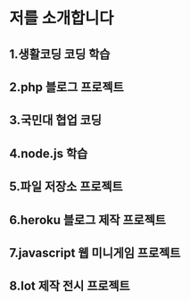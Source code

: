 # 저를 소개합니다

## 1.생활코딩 코딩 학습

## 2.php 블로그 프로젝트

## 3.국민대 협업 코딩

## 4.node.js 학습

## 5.파일 저장소 프로젝트

## 6.heroku 블로그 제작 프로젝트

## 7.javascript 웹 미니게임 프로젝트

## 8.Iot 제작 전시 프로젝트
